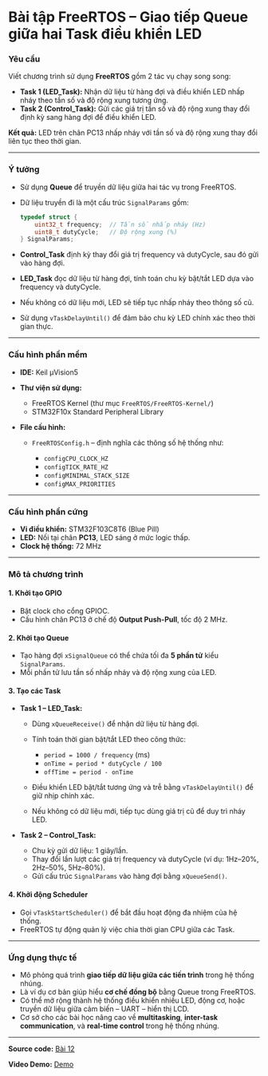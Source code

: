 # Bài tập FreeRTOS – Giao tiếp Queue giữa hai Task điều khiển LED

### Yêu cầu

Viết chương trình sử dụng **FreeRTOS** gồm 2 tác vụ chạy song song:

* **Task 1 (LED_Task):** Nhận dữ liệu từ hàng đợi và điều khiển LED nhấp nháy theo tần số và độ rộng xung tương ứng.
* **Task 2 (Control_Task):** Gửi các giá trị tần số và độ rộng xung thay đổi định kỳ sang hàng đợi để điều khiển LED.

**Kết quả:** LED trên chân PC13 nhấp nháy với tần số và độ rộng xung thay đổi liên tục theo thời gian.

---

### Ý tưởng

* Sử dụng **Queue** để truyền dữ liệu giữa hai tác vụ trong FreeRTOS.
* Dữ liệu truyền đi là một cấu trúc `SignalParams` gồm:

  ```c
  typedef struct {
      uint32_t frequency;  // Tần số nhấp nháy (Hz)
      uint8_t dutyCycle;   // Độ rộng xung (%)
  } SignalParams;
  ```
* **Control_Task** định kỳ thay đổi giá trị frequency và dutyCycle, sau đó gửi vào hàng đợi.
* **LED_Task** đọc dữ liệu từ hàng đợi, tính toán chu kỳ bật/tắt LED dựa vào frequency và dutyCycle.
* Nếu không có dữ liệu mới, LED sẽ tiếp tục nhấp nháy theo thông số cũ.
* Sử dụng `vTaskDelayUntil()` để đảm bảo chu kỳ LED chính xác theo thời gian thực.

---

### Cấu hình phần mềm

* **IDE:** Keil µVision5
* **Thư viện sử dụng:**

  * FreeRTOS Kernel (thư mục `FreeRTOS/FreeRTOS-Kernel/`)
  * STM32F10x Standard Peripheral Library
* **File cấu hình:**

  * `FreeRTOSConfig.h` – định nghĩa các thông số hệ thống như:

    * `configCPU_CLOCK_HZ`
    * `configTICK_RATE_HZ`
    * `configMINIMAL_STACK_SIZE`
    * `configMAX_PRIORITIES`

---

### Cấu hình phần cứng

* **Vi điều khiển:** STM32F103C8T6 (Blue Pill)
* **LED:** Nối tại chân **PC13**, LED sáng ở mức logic thấp.
* **Clock hệ thống:** 72 MHz

---

### Mô tả chương trình

#### 1. Khởi tạo GPIO

* Bật clock cho cổng GPIOC.
* Cấu hình chân PC13 ở chế độ **Output Push-Pull**, tốc độ 2 MHz.

#### 2. Khởi tạo Queue

* Tạo hàng đợi `xSignalQueue` có thể chứa tối đa **5 phần tử** kiểu `SignalParams`.
* Mỗi phần tử lưu tần số nhấp nháy và độ rộng xung của LED.

#### 3. Tạo các Task

* **Task 1 – LED_Task:**

  * Dùng `xQueueReceive()` để nhận dữ liệu từ hàng đợi.
  * Tính toán thời gian bật/tắt LED theo công thức:

    * `period = 1000 / frequency` (ms)
    * `onTime = period * dutyCycle / 100`
    * `offTime = period - onTime`
  * Điều khiển LED bật/tắt tương ứng và trễ bằng `vTaskDelayUntil()` để giữ nhịp chính xác.
  * Nếu không có dữ liệu mới, tiếp tục dùng giá trị cũ để duy trì nháy LED.

* **Task 2 – Control_Task:**

  * Chu kỳ gửi dữ liệu: 1 giây/lần.
  * Thay đổi lần lượt các giá trị frequency và dutyCycle (ví dụ: 1Hz–20%, 2Hz–50%, 5Hz–80%).
  * Gửi cấu trúc `SignalParams` vào hàng đợi bằng `xQueueSend()`.

#### 4. Khởi động Scheduler

* Gọi `vTaskStartScheduler()` để bắt đầu hoạt động đa nhiệm của hệ thống.
* FreeRTOS tự động quản lý việc chia thời gian CPU giữa các Task.

---

### Ứng dụng thực tế

* Mô phỏng quá trình **giao tiếp dữ liệu giữa các tiến trình** trong hệ thống nhúng.
* Là ví dụ cơ bản giúp hiểu **cơ chế đồng bộ** bằng Queue trong FreeRTOS.
* Có thể mở rộng thành hệ thống điều khiển nhiều LED, động cơ, hoặc truyền dữ liệu giữa cảm biến – UART – hiển thị LCD.
* Cơ sở cho các bài học nâng cao về **multitasking**, **inter-task communication**, và **real-time control** trong hệ thống nhúng.

---
**Source code:** [Bài 12](main.c)  

**Video Demo:** [Demo](https://drive.google.com/file/d/1xVIidrJJnMDRVxv5WBiCA5UfqnloDLT2/view?usp=sharing)
